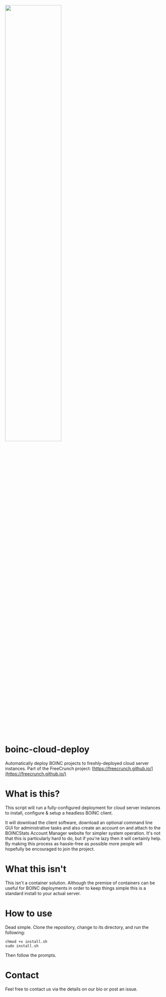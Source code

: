 
<img src="https://pasteboard.co/images/HqcBMsm.png/download" width="60%" height="60%">

# boinc-cloud-deploy
Automatically deploy BOINC projects to freshly-deployed cloud server instances. Part of the FreeCrunch project: [https://freecrunch.github.io/](https://freecrunch.github.io/)

# What is this?
This script will run a fully-configured deployment for cloud server instances to install, configure & setup a headless BOINC client.

It will download the client software, download an optional command line GUI for administrative tasks and also create an account on and attach to the BOINCStats Account Manager website for simpler system operation. It's not that this is particularly hard to do, but if you're lazy then it will certainly help. By making this process as hassle-free as possible more people will hopefully be encouraged to join the project.

# What this isn't
This isn't a container solution. Although the premise of containers can be useful for BOINC deployments in order to keep things simple this is a standard install to your actual server.

# How to use
Dead simple. Clone the repository, change to its directory, and run the following:

```
chmod +x install.sh
sudo install.sh
```

Then follow the prompts.

# Contact
Feel free to contact us via the details on our bio or post an issue.
